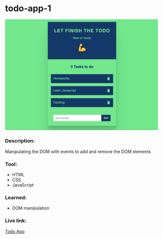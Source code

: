 # todo-app-1

![todo-app-image](https://github.com/matintynn/todo-app-1/blob/master/todo-app.png)

### Description:
Manipulating the DOM with events to add and remove the DOM elements

### Tool:
* HTML
* CSS
* JavaScript

### Learned:
* DOM manipulation

### Live link:
[Todo App](https://todo-app.salanlee.repl.co/)
